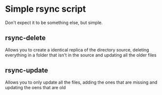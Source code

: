 # Simple rsync script

Don't expect it to be something else, but simple.

## rsync-delete

Allows you to create a identical replica of the directory source, deleting everything in a folder that isn't in the source and updating all the older files

## rsync-update

Allows you to only update all the files, adding the ones that are missing and updating the oens that are old

